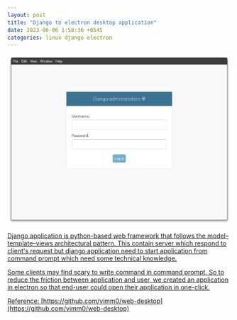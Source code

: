 ```yaml
---
layout: post
title: "Django to electron desktop application"
date: 2023-06-06 1:58:36 +0545
categories: linux django electron
---
```


![2023-06-06-django-to-electron-desktop-app-1](/images/2023-06-06-django-to-electron-desktop-app-1.png)
<a href="/images/2023-06-06-django-to-electron-desktop-app-1.png" width='250' height='100' alt='steam-fish-1'>

Django application is python-based web framework that follows the model–template–views architectural pattern. This contain server which respond to client's request but django application need to start application from command prompt which need some technical knowledge. 

Some clients may find scary to write command in command prompt. So to reduce the friction between application and user, we created an application in electron so that end-user could open their application in one-click. 

Reference: [https://github.com/vimm0/web-desktop](https://github.com/vimm0/web-desktop)